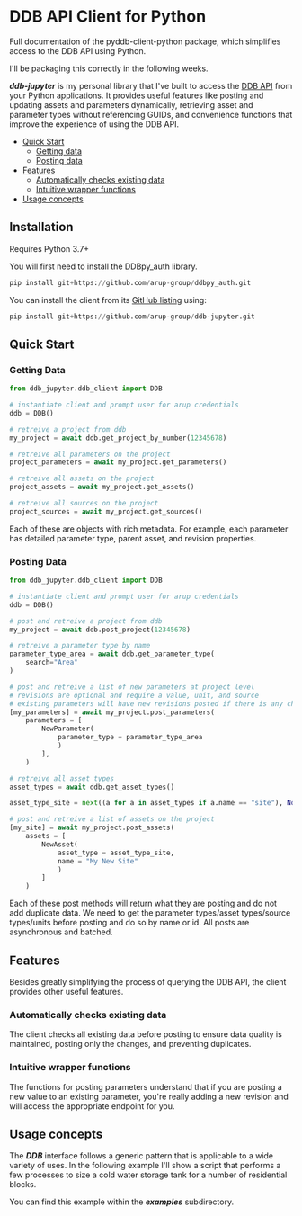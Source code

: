 # DDB API Client for Python

Full documentation of the pyddb-client-python package, which simplifies access to the DDB API using Python.

I'll be packaging this correctly in the following weeks.

**_ddb-jupyter_** is my personal library that I've built to access the [DDB API](https://sandbox.ddb.arup.com/documentation) from your Python applications. It provides useful features like posting and updating assets and parameters dynamically, retrieving asset and parameter types without referencing GUIDs, and convenience functions that improve the experience of using the DDB API.

- [Quick Start](#quick-start)
  - [Getting data](#getting-data)
  - [Posting data](#posting-data)
- [Features](#features)
  - [Automatically checks existing data](#automatically-checks-existing-data)
  - [Intuitive wrapper functions](#intuitive-wrapper-functions)
- [Usage concepts](#usage-concepts)

## Installation

Requires Python 3.7+

You will first need to install the DDBpy_auth library.

```python
pip install git+https://github.com/arup-group/ddbpy_auth.git
```

You can install the client from its [GitHub listing](https://github.com/arup-group/ddb-jupyter) using:

```python
pip install git+https://github.com/arup-group/ddb-jupyter.git
```

## Quick Start

### Getting Data

```python
from ddb_jupyter.ddb_client import DDB

# instantiate client and prompt user for arup credentials
ddb = DDB()

# retreive a project from ddb
my_project = await ddb.get_project_by_number(12345678)

# retreive all parameters on the project
project_parameters = await my_project.get_parameters()

# retreive all assets on the project
project_assets = await my_project.get_assets()

# retreive all sources on the project
project_sources = await my_project.get_sources()
```

Each of these are objects with rich metadata. For example, each parameter has detailed parameter type, parent asset, and revision properties.

### Posting Data

```python
from ddb_jupyter.ddb_client import DDB

# instantiate client and prompt user for arup credentials
ddb = DDB()

# post and retreive a project from ddb
my_project = await ddb.post_project(12345678)

# retreive a parameter type by name
parameter_type_area = await ddb.get_parameter_type(
	search="Area"
)

# post and retreive a list of new parameters at project level
# revisions are optional and require a value, unit, and source
# existing parameters will have new revisions posted if there is any change
[my_parameters] = await my_project.post_parameters(
	parameters = [
		NewParameter(
			parameter_type = parameter_type_area
			)
		],
	)

# retreive all asset types
asset_types = await ddb.get_asset_types()

asset_type_site = next((a for a in asset_types if a.name == "site"), None)

# post and retreive a list of assets on the project
[my_site] = await my_project.post_assets(
	assets = [
		NewAsset(
			asset_type = asset_type_site,
			name = "My New Site"
			)
		]
	)
```

Each of these post methods will return what they are posting and do not add duplicate data. We need to get the parameter types/asset types/source types/units before posting and do so by name or id. All posts are asynchronous and batched.

## Features

Besides greatly simplifying the process of querying the DDB API, the client provides other useful features.

### Automatically checks existing data

The client checks all existing data before posting to ensure data quality is maintained, posting only the changes, and preventing duplicates.

### Intuitive wrapper functions

The functions for posting parameters understand that if you are posting a new value to an existing parameter, you're really adding a new revision and will access the appropriate endpoint for you.

## Usage concepts

The **_DDB_** interface follows a generic pattern that is applicable to a wide variety of uses. In the following example I'll show a script that performs a few processes to size a cold water storage tank for a number of residential blocks.

You can find this example within the **_examples_** subdirectory.
